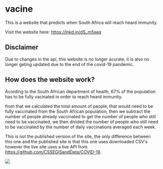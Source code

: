 # vacine


This is a website that predicts when South Africa will reach heard immunity.

Visit the website here: https://lnkd.in/dS_m5seq

## Disclaimer 
Due to changes in the api, this website is no longer acurate, it is also no longer geting updated due to the end of the covid-19 pandemic.

## How does the website work?

 Acording to the South African department of health, 67% of the population  has to be fully vacinated in order to reach heard immunity.

from that we calculated the total amount of people, that would need to be fully vaccinated from the South African population, then we subtract the number of people already vaccinated to get the number of people who still need to be vaccinated, we then divided the number of people who still need to be vaccinated by the number of daily vaccinations averaged each week.

This is not the published version of the site, the only difference between this one and the published site is that this one uses downloaded CSV's however the live site uses a live API from https://github.com/CSSEGISandData/COVID-19.

![](https://drive.google.com/uc?export=view&id=1HqnuVZKEz0VV5nH7q4w4qn6urxyYMUlL)
